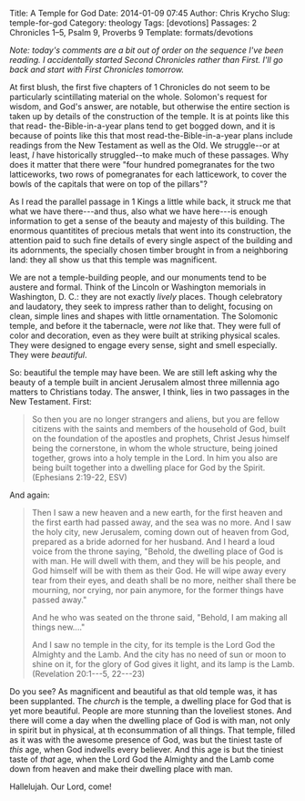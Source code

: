 Title: A Temple for God
Date: 2014-01-09 07:45
Author: Chris Krycho
Slug: temple-for-god
Category: theology
Tags: [devotions]
Passages: 2 Chronicles 1–5, Psalm 9, Proverbs 9
Template: formats/devotions

<i class=editorial>Note: today's comments are a bit out of order on the sequence
I've been reading. I accidentally started *Second* Chronicles rather than
*First*. I'll go back and start with First Chronicles tomorrow.</i>

At first blush, the first five chapters of 1 Chronicles do not seem to be
particularly scintillating material on the whole. Solomon's request for wisdom,
and God's answer, are notable, but otherwise the entire section is taken up by
details of the construction of the temple. It is at points like this that read-
the-Bible-in-a-year plans tend to get bogged down, and it is because of points
like this that most read-the-Bible-in-a-year plans include readings from the New
Testament as well as the Old. We struggle--or at least, *I* have historically
struggled--to make much of these passages. Why does it matter that there were
"four hundred pomegranates for the two latticeworks, two rows of pomegranates
for each latticework, to cover the bowls of the capitals that were on top of the
pillars"?

As I read the parallel passage in 1 Kings a little while back, it struck me that
what we have there---and thus, also what we have here---is enough information to
get a sense of the beauty and majesty of this building. The enormous quantitites
of precious metals that went into its construction, the attention paid to such
fine details of every single aspect of the building and its adornments, the
specially chosen timber brought in from a neighboring land: they all show us
that this temple was magnificent.

We are not a temple-building people, and our monuments tend to be austere and
formal. Think of the Lincoln or Washington memorials in Washington, D. C.: they
are not exactly *lively* places. Though celebratory and laudatory, they seek to
impress rather than to delight, focusing on clean, simple lines and shapes with
little ornamentation. The Solomonic temple, and before it the tabernacle, were
*not* like that. They were full of color and decoration, even as they were built
at striking physical scales. They were designed to engage every sense, sight and
smell especially. They were *beautiful*.

So: beautiful the temple may have been. We are still left asking why the beauty
of a temple built in ancient Jerusalem almost three millennia ago matters to
Christians today. The answer, I think, lies in two passages in the New
Testament. First:

> So then you are no longer strangers and aliens, but you are fellow citizens
> with the saints and members of the household of God, built on the foundation
> of the apostles and prophets, Christ Jesus himself being the cornerstone, in
> whom the whole structure, being joined together, grows into a holy temple in
> the Lord. In him you also are being built together into a dwelling place for
> God by the Spirit. (Ephesians 2:19-22, ESV)

And again:

> Then I saw a new heaven and a new earth, for the first heaven and the first
> earth had passed away, and the sea was no more. And I saw the holy city, new
> Jerusalem, coming down out of heaven from God, prepared as a bride adorned for
> her husband. And I heard a loud voice from the throne saying, "Behold, the
> dwelling place of God is with man. He will dwell with them, and they will be
> his people, and God himself will be with them as their God. He will wipe away
> every tear from their eyes, and death shall be no more, neither shall there be
> mourning, nor crying, nor pain anymore, for the former things have passed
> away."
> 
> And he who was seated on the throne said, "Behold, I am making all things
> new...."
>
> And I saw no temple in the city, for its temple is the Lord God the Almighty
> and the Lamb. And the city has no need of sun or moon to shine on it, for the
> glory of God gives it light, and its lamp is the Lamb. (Revelation 20:1---5,
> 22---23)

Do you see? As magnificent and beautiful as that old temple was, it has been
supplanted. The *church* is the temple, a dwelling place for God that is yet
more beautiful. People are more stunning than the loveliest stones. And there
will come a day when the dwelling place of God is with man, not only in spirit
but in physical, at th econsummation of all things. That temple, filled as it
was with the awesome presence of God, was but the tiniest taste of *this* age,
when God indwells every believer. And this age is but the tiniest taste of
*that* age, when the Lord God the Almighty and the Lamb come down from heaven
and make their dwelling place with man.

Hallelujah. Our Lord, come!